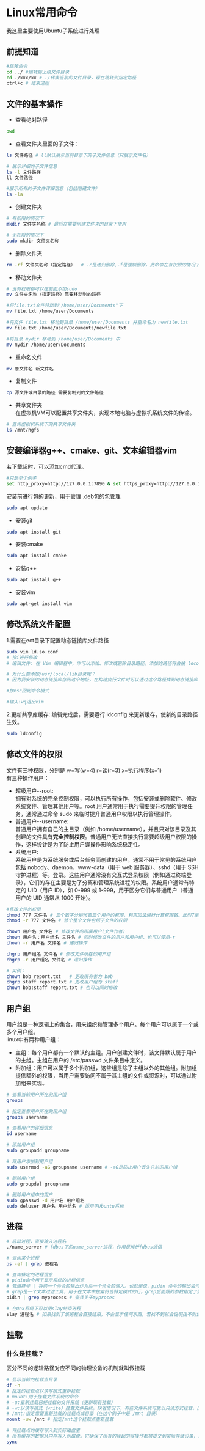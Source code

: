 # Linux常用命令
我这里主要使用Ubuntu子系统进行处理
## 前提知道
```bash
#跳转命令
cd ../ #跳转到上级文件目录
cd ./xxx/xx # ./代表当前的文件目录，现在跳转到指定路径
ctrl+c # 结束进程
```
## 文件的基本操作
* 查看绝对路径
```bash
pwd
```
* 查看文件夹里面的子文件：
```bash
ls 文件路径 # ll默认展示当前目录下的子文件信息（只展示文件名）

# 展示详细的子文件信息
ls -l 文件路径 
ll 文件路径

#展示所有的子文件详细信息（包括隐藏文件）
ls -la
```

* 创建文件夹
```bash
# 有权限的情况下
mkdir 文件夹名称 # 最后在需要创建文件夹的目录下使用

# 无权限的情况下
sudo mkdir 文件夹名称 
```
* 删除文件夹
```bash
rm -rf 文件夹名称（指定路径）  # -r是递归删除,-f是强制删除，此命令在有权限的情况下可以删除一切
```
* 移动文件夹
```bash
# 没有权限都可以在前面添加sudo
mv 文件夹名称（指定路径）需要移动到的路径

#将file.txt文件移动到"/home/user/Documents"下
mv file.txt /home/user/Documents

#将文件 file.txt 移动到目录 /home/user/Documents 并重命名为 newfile.txt
mv file.txt /home/user/Documents/newfile.txt

#将目录 mydir 移动到 /home/user/Documents 中
mv mydir /home/user/Documents
```
* 重命名文件
```bash
mv 原文件名 新文件名
```
* 复制文件
```bash
cp 源文件或目录的路径 需要复制到的文件路径
```
* 共享文件夹</br>
在虚拟机VM可以配置共享文件夹，实现本地电脑与虚拟机系统文件的传输。
```bash
# 查询虚拟机系统下的共享文件夹
ls /mnt/hgfs
```

## 安装编译器g++、cmake、git、文本编辑器vim
若下载超时，可以添加cmd代理。
```bash
#只是举个例子
set http_proxy=http://127.0.0.1:7890 & set https_proxy=http://127.0.0.1:7890
```
安装前进行包的更新，用于管理 .deb包的包管理
```bash
sudo apt update
```
* 安装git
```bash
sudo apt install git
```
* 安装cmake
```bash
sudo apt install cmake
```
* 安装g++
```bash
sudo apt install g++
```
* 安装vim
```bash
sudo apt-get install vim
```
## 修改系统文件配置
1.需要在ect目录下配置动态链接库文件路径
```bash
sudo vim ld.so.conf
# 按i进行修改
# 编辑文件: 在 Vim 编辑器中，你可以添加、修改或删除目录路径。添加的路径将会被 ldconfig 用来更新共享库缓存。例如，你可以添加一行 include /usr/local/lib 以包含 /usr/local/lib 目录。

# 为什么要添加/usr/local/lib目录呢？
# 因为我安装的动态链接库存到这个地址，在构建执行文件时可以通过这个路径找到动态链接库

#按esc回到命令模式

#输入:wq退出vim
```
2.更新共享库缓存: 编辑完成后，需要运行 ldconfig 来更新缓存，使新的目录路径生效。
```bash
sudo ldconfig
```

## 修改文件的权限
文件有三种权限，分别是 w=写(w=4) r=读(r=3) x=执行程序(x=1)</br>
有三种操作用户：</br>
* 超级用户--root:</br>拥有对系统的完全控制权限，可以执行所有操作，包括安装或删除软件、修改系统文件、管理其他用户等。root 用户通常用于执行需要提升权限的管理任务，通常通过命令 sudo 来临时提升普通用户权限以执行管理操作。</br>
* 普通用户--username:</br>
普通用户拥有自己的主目录（例如 /home/username），并且只对该目录及其创建的文件具有<b>完全控制权限</b>。普通用户无法直接执行需要超级用户权限的操作，这样设计是为了防止用户误操作影响系统稳定性。</br>
* 系统用户:</br>
系统用户是为系统服务或后台任务而创建的用户，通常不用于常见的系统用户包括 nobody、daemon、www-data（用于 web 服务器）、sshd（用于 SSH 守护进程）等。登录。这些用户通常没有交互式登录权限（例如通过终端登录），它们的存在主要是为了分离和管理系统进程的权限。系统用户通常有特定的 UID（用户 ID），如 0-999 或 1-999，用于区分它们与普通用户（普通用户的 UID 通常从 1000 开始）。
```bash
#修改文件的权限
chmod 777 文件名 # 三个数字分别代表三个用户的权限，利用加法进行计算权限数。此时7是最大值，可以进行读写执行操作
chmod -r 777 文件名 # 修个整个文件包括子文件的权限

chown 用户名 文件名 # 修改文件的所属用户(文件作者)
chown 用户名：用户组名 文件名 # 同时修改文件的用户和用户组，也可以使用-r
chown -r 用户名 文件名 # 递归操作

chgrp 用户组名 文件名 # 修改文件所在的用户组
chgrp -r 用户组名 文件名 # 递归操作

# 实例：
chown bob report.txt   # 更改所有者为 bob
chgrp staff report.txt # 更改用户组为 staff
chown bob:staff report.txt # 也可以同时修改
```

## 用户组
用户组是一种逻辑上的集合，用来组织和管理多个用户。每个用户可以属于一个或多个用户组。</br>
linux中有两种用户组：</br>
* 主组：每个用户都有一个默认的主组。用户创建文件时，该文件默认属于用户的主组。主组在用户的 /etc/passwd 文件条目中定义。
* 附加组：用户可以属于多个附加组，这些组是除了主组以外的其他组。附加组提供额外的权限，当用户需要访问不属于其主组的文件或资源时，可以通过附加组来实现。
```bash
# 查看当前用户所在的用户组
groups

# 指定查看用户所在的用户组
groups username

# 查看用户的详细信息
id username

# 添加用户组
sudo groupadd groupname

# 将用户添加到用户组
sudo usermod -aG groupname username # -aG是防止用户丢失先前的用户组

# 删除用户组
sudo groupdel groupname

# 删除用户组中的用户
sudo gpasswd -d 用户名 用户组名
sudo deluser 用户名 用户组名 # 适用于Ubuntu系统
```

## 进程
```bash
# 启动进程，直接输入进程名
./name_server # fdbus下的name_server进程，作用是解析fdbus通信

# 查询某个进程
ps -ef | grep 进程名

# 查询特定的进程信息
# pidin命令用于显示系统的进程信息
# 管道符号 | 将前一个命令的输出作为后一个命令的输入。也就是说，pidin 命令的输出会传递给 grep 进行处理
# grep是一个文本过滤工具，用于在文本中搜索符合特定模式的行。grep后面跟的参数指定了要搜索的关键词或正则表达式。
pidin | grep myprocess # 查找关于myproces

# 在Qnx系统下可以用slay结束进程
slay 进程名 # 如果找到了该进程会直接结束，不会显示任何东西，若找不到就会说明找不到该进程
```

## 挂载
### 什么是挂载？
区分不同的逻辑路径对应不同的物理设备的机制就叫做挂载
```bash
# 显示当前的挂载点目录
df -h
# 指定的挂载点以读写模式重新挂载
# mount:用于挂载文件系统的命令
# -u:重新挂载已经挂载的文件系统（更新现有挂载）
# -w:以读写模式（write）挂载文件系统。缺省情况下，有些文件系统可能以只读方式挂载，因此需要明确指定读写模式
# /mnt:指定需要重新挂载的挂载点或目录（在这个例子中是 /mnt 目录）
mount -uw /mnt # 指定/mnt这个挂载点重新挂载

# 将挂载点的缓存写入到实际磁盘里
# 所有缓存的数据从内存写入到磁盘。它确保了所有的挂起的写操作都被提交到实际存储设备，以防数据丢失
sync
```

